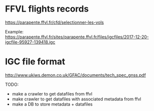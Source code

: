 # FFVL flights records
https://parapente.ffvl.fr/cfd/selectionner-les-vols

Example:   
https://parapente.ffvl.fr/sites/parapente.ffvl.fr/files/igcfiles/2017-12-20-igcfile-95927-139418.igc   


# IGC file format
http://www.ukiws.demon.co.uk/GFAC/documents/tech_spec_gnss.pdf


TODO:
- make a crawler to get datafiles from ffvl
- make crawler to get datafiles with associated metadata from ffvl
- make a DB to store metadata + datafiles
